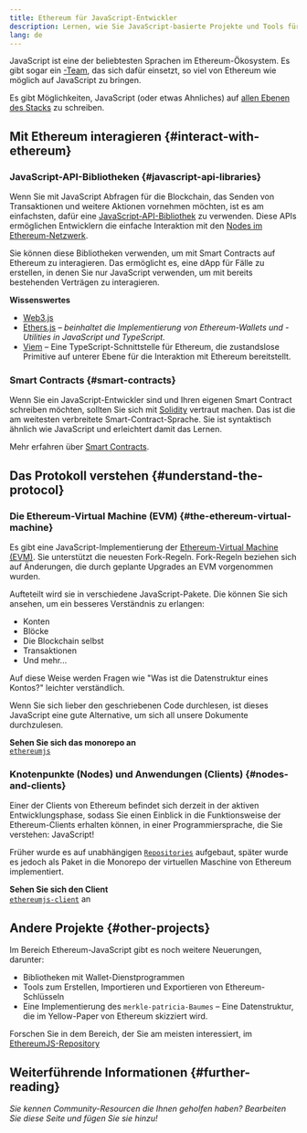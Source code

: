 ```yaml
---
title: Ethereum für JavaScript-Entwickler
description: Lernen, wie Sie JavaScript-basierte Projekte und Tools für die Ethereum-Entwicklung nutzen können
lang: de
---
```


JavaScript ist eine der beliebtesten Sprachen im Ethereum-Ökosystem. Es gibt sogar ein [-Team](https://github.com/ethereumjs), das sich dafür einsetzt, so viel von Ethereum wie möglich auf JavaScript zu bringen.

Es gibt Möglichkeiten, JavaScript (oder etwas Ahnliches) auf [allen Ebenen des Stacks](/developers/docs/ethereum-stack/) zu schreiben.

## Mit Ethereum interagieren {#interact-with-ethereum}

### JavaScript-API-Bibliotheken {#javascript-api-libraries}

Wenn Sie mit JavaScript Abfragen für die Blockchain, das Senden von Transaktionen und weitere Aktionen vornehmen möchten, ist es am einfachsten, dafür eine [JavaScript-API-Bibliothek](/developers/docs/apis/javascript/) zu verwenden. Diese APIs ermöglichen Entwicklern die einfache Interaktion mit den [Nodes im Ethereum-Netzwerk](/developers/docs/nodes-and-clients/).

Sie können diese Bibliotheken verwenden, um mit Smart Contracts auf Ethereum zu interagieren. Das ermöglicht es, eine dApp für Fälle zu erstellen, in denen Sie nur JavaScript verwenden, um mit bereits bestehenden Verträgen zu interagieren.

**Wissenswertes**

- [Web3.js](https://web3js.readthedocs.io/)
- [Ethers.js](https://docs.ethers.io/) _– beinhaltet die Implementierung von Ethereum-Wallets und -Utilities in JavaScript und TypeScript._
- [Viem](https://viem.sh) – Eine TypeScript-Schnittstelle für Ethereum, die zustandslose Primitive auf unterer Ebene für die Interaktion mit Ethereum bereitstellt.

### Smart Contracts {#smart-contracts}

Wenn Sie ein JavaScript-Entwickler sind und Ihren eigenen Smart Contract schreiben möchten, sollten Sie sich mit [Solidity](https://solidity.readthedocs.io) vertraut machen. Das ist die am weitesten verbreitete Smart-Contract-Sprache. Sie ist syntaktisch ähnlich wie JavaScript und erleichtert damit das Lernen.

Mehr erfahren über [Smart Contracts](/developers/docs/smart-contracts/).

## Das Protokoll verstehen {#understand-the-protocol}

### Die Ethereum-Virtual Machine (EVM) {#the-ethereum-virtual-machine}

Es gibt eine JavaScript-Implementierung der [Ethereum-Virtual Machine (EVM)](/developers/docs/evm/). Sie unterstützt die neuesten Fork-Regeln. Fork-Regeln beziehen sich auf Änderungen, die durch geplante Upgrades an EVM vorgenommen wurden.

Aufteteilt wird sie in verschiedene JavaScript-Pakete. Die können Sie sich ansehen, um ein besseres Verständnis zu erlangen:

- Konten
- Blöcke
- Die Blockchain selbst
- Transaktionen
- Und mehr...

Auf diese Weise werden Fragen wie "Was ist die Datenstruktur eines Kontos?" leichter verständlich.

Wenn Sie sich lieber den geschriebenen Code durchlesen, ist dieses JavaScript eine gute Alternative, um sich all unsere Dokumente durchzulesen.

**Sehen Sie sich das monorepo an**  
[`ethereumjs`](https://github.com/ethereumjs/ethereumjs-vm)

### Knotenpunkte (Nodes) und Anwendungen (Clients) {#nodes-and-clients}

Einer der Clients von Ethereum befindet sich derzeit in der aktiven Entwicklungsphase, sodass Sie einen Einblick in die Funktionsweise der Ethereum-Clients erhalten können, in einer Programmiersprache, die Sie verstehen: JavaScript!

Früher wurde es auf unabhängigen [`Repositories`](https://github.com/ethereumjs/ethereumjs-client) aufgebaut, später wurde es jedoch als Paket in die Monorepo der virtuellen Maschine von Ethereum implementiert.

**Sehen Sie sich den Client**  
[`ethereumjs-client`](https://github.com/ethereumjs/ethereumjs-monorepo/tree/master/packages/client) an

## Andere Projekte {#other-projects}

Im Bereich Ethereum-JavaScript gibt es noch weitere Neuerungen, darunter:

- Bibliotheken mit Wallet-Dienstprogrammen
- Tools zum Erstellen, Importieren und Exportieren von Ethereum-Schlüsseln
- Eine Implementierung des `merkle-patricia-Baumes` – Eine Datenstruktur, die im Yellow-Paper von Ethereum skizziert wird.

Forschen Sie in dem Bereich, der Sie am meisten interessiert, im [EthereumJS-Repository](https://github.com/ethereumjs)

## Weiterführende Informationen {#further-reading}

_Sie kennen Community-Resourcen die Ihnen geholfen haben? Bearbeiten Sie diese Seite und fügen Sie sie hinzu!_
